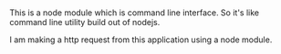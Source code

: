 ### 

This is a node module which is command line interface. So it's like command line utility build out of nodejs.

I am making a http request from this application using a node module.
